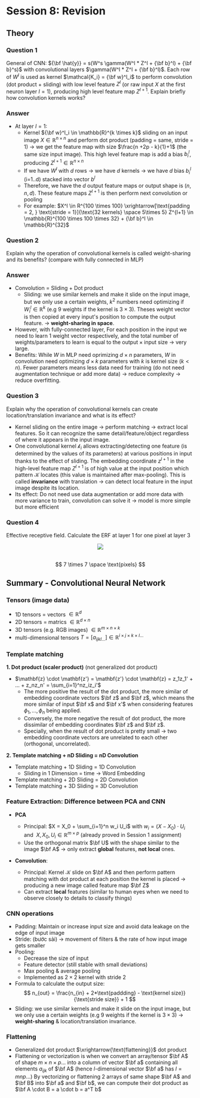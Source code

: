# Session 8: Revision

## **Theory**
### **Question 1**
General of CNN: ${\bf \hat{y}} = s(W^s \gamma(W^l * Z^l + {\bf b}^l) + {\bf b}^s)$ with convolutional layers $\gamma(W^l * Z^l + {\bf b}^l)$. Each row of $W^l$ is used as kernel $\mathcal{K_i} = {\bf w}^l_i$ to perform convolution (dot product + sliding) with low level feature $Z^l$ (or raw input $X$ at the first neuron layer $l = 1$), producing high level feature map $Z^{l+1}$. Explain briefly how convolution kernels works?
### **Answer**
- At layer $l = 1$:
    - Kernel ${\bf w}^l_i \in \mathbb{R}^{k \times k}$ sliding on an input image $X \in \mathbb{R}^{n \times n}$ and perform dot product (padding = same, stride = 1) $\rightarrow$ we get the feature map with size $\frac{n +2p - k}{1}+1$ (the same size input image). This high level feature map is add a bias $b^l_i$, producing $Z^{l+1} \in \mathbb{R}^{n \times n}$
    - If we have $W^l$ with $d$ rows $\rightarrow$ we have $d$ kernels $\rightarrow$ we have $d$ bias $b_i^l$ (i=1..d) stacked into vector $b^l$
    - Therefore, we have the $d$ output feature maps or output shape is $(n, n, d)$. These feature maps $Z^{l+1}$ is then perform next convolution or pooling
    - For example: $X^l \in R^{100 \times 100} \xrightarrow[\text{padding = 2, } \text{stride = 1}]{\text{32 kernels} \space 5\times 5} Z^{l+1} \in \mathbb{R}^{100 \times 100 \times 32} + {\bf b}^l \in \mathbb{R}^{32}$

### **Question 2**
Explain why the operation of convolutional kernels is called weight-sharing and its benefits? (compare with fully connected in MLP)

### **Answer**
- Convolution = Sliding + Dot product
    - Sliding: we use similar kernels and make it slide on the input image, but we only use a certain weights, $k^2$ numbers need optimizing if $W_i^l \in \mathbb{R}^k$ (e.g $9$ weights if the kernel is $3 \times 3$). Theses weight vector is then copied at every input's position to compute the output feature. $\rightarrow$ **weight-sharing in space**.
- However, with fully-connected layer, For each position in the input we need to learn 1 weight vector respectively, and the total number of weights/parameters to learn is equal to the $\text{output} \times \text{input size}$ $\rightarrow$ very large.
- Benefits: While $W$ in MLP need oprimizing $d \times n$ parameters, $W$ in convolution need optimizing $d \times k$ parameters with $k$ is kernel size ($k < n$). Fewer parameters means less data need for training (do not need augmentation technique or add more data) $\rightarrow$ reduce complexity $\rightarrow$ reduce overfitting.

### **Question 3**
Explain why the operation of convolutional kernels can create location/translation invariance and what is its effect? 
- Kernel sliding on the entire image $\rightarrow$ perform matching $\rightarrow$ extract local features. So it can recognize the same detail/feature/object regardless of where it appears in the input image. 
- One convolutional kernel $\mathcal{k}_i$ allows extracting/detecting one feature (is determined by the values of its parameters) at various positions in input thanks to the effect of sliding. The embedding coordinate $z^{l+1}$ in the high-level feature map $Z^{l+1}$ is of high value at the input position which pattern $\mathcal{K}$ locates (this value is maintained after max-pooling). This is called **invariance** with translation $\rightarrow$ can detect local feature in the input image despite its location.
- Its effect: Do not need use data augmentation or add more data with more variance to train, convolution can solve it $\rightarrow$ model is more simple but more efficient 

### **Question 4**
Effective receptive field. Calculate the ERF at layer $1$ for one pixel at layer $3$
<center><img src=https://d1q4qwyh0q55bh.cloudfront.net/images/aQY8ULRy1tggCe7LJVMAmB3pQvraMb2APACIaACjGt7zKf18CiW2fmORWlTODA1g.png?d=desktop-thumbnail></center><br>

$$
7 \times 7 \space \text{pixels}
$$

## **Summary - Convolutional Neural Network**
### **Tensors (image data)**
- 1D tensors = vectors $\in \mathbb{R}^d$
- 2D tensors = matrics $\in \mathbb{R}^{d \times n}$
- 3D tensors (e.g. RGB images) $\in \mathbb{R}^{m \times n \times k}$
- multi-dimensional tensors $T = [a_{ijkl...}] \in \mathbb{R}^{i \times j \times k \times l ...}$

### **Template matching** 
**1. Dot product (scaler product)** (not generalized dot product)
- $\mathbf{z} \cdot \mathbf{z'} = \mathbf{z'} \cdot \mathbf{z} = z_1z_1' + ... + z_nz_n' = \sum_{i=1}^nz_iz_i'$
    - The more positive the result of the dot product, the more similar of embedding coordinate vectors $\bf z$ and $\bf z$, which means the more similar of input $\bf x$ and $\bf x'$ when considering features $\phi_1,...,\phi_n$ being applied.
    - Conversely, the more negative the result of dot product, the more dissimilar of embedding coordinates $\bf z$ and $\bf z$. 
    - Specially, when the result of dot product is pretty small $\rightarrow$ two embedding coordinate vectors are unrelated to each other (orthogonal, uncorrelated).

**2. Template matching + nD Sliding = nD Convolution**
- Template matching + 1D Sliding = 1D Convolution
    - Sliding in 1 Dimension = time $\rightarrow$ Word Embedding
- Template matching + 2D Sliding = 2D Convolution
- Template matching + 3D Sliding = 3D Convolution

### **Feature Extraction: Difference between PCA and CNN**
- **PCA** 
    - Principal: $X = X_0 + \sum_{i=1}^n w_i U_i$ with $w_i = (X-X_0)\cdot U_i ~$ and $~ X,X_0,U_i\in\mathbb{R}^{m\times p}$ (already proved in Session 1 assignment)
    - Use the orthogonal matrix $\bf U$ with the shape similar to the image $\bf A$ $\rightarrow$ only extract **global** features, **not local** ones.

- **Convolution**:
    - Principal: Kernel $\mathcal{K}$ slide on $\bf A$ and then perform pattern matching with dot product at each position the kernel is placed $\rightarrow$ producing a new image called feature map $\bf Z$
    - Can extract **local** features (similar to human eyes when we need to observe closely to details to classify things)

### **CNN operations**
- Padding: Maintain or increase input size and avoid data leakage on the edge of input image
- Stride: (bước sải) $\rightarrow$ movement of filters & the rate of how input image gets smaller
- Pooling: 
    - Decrease the size of input
    - Feature detector (still stable with small  deviations)
    - Max pooling & average pooling
    - Implemented as $2 \times 2$ kernel with stride 2
- Formula to calculate the output size:
$$
n_{out} = \frac{n_{in} + 2*\text{paddding} - \text{kernel size}}{\text{stride size}} + 1
$$
- Sliding: we use similar kernels and make it slide on the input image, but we only use a certain weights (e.g 9 weights if the kernel is $3 \times 3$) $\rightarrow$ **weight-sharing** & location/translation invariance.

### **Flattening**
- Generalized dot product $\xrightarrow{\text{flattening}}$ dot product
- Flattening or vectorization is when we convert an array/tensor $\bf A$ of shape $m \times n \times p$... into a column of vector $\bf a$ containing all elements $a_{ijk}$ of $\bf A$ (hence $l$-dimensional vector $\bf a$ has $l = mnp...$) By vectorizing or flattening 2 arrays of same shape $\bf A$ and $\bf B$ into $\bf a$ and $\bf b$, we can compute their dot product as $\bf A \cdot B = a \cdot b = a^T b$